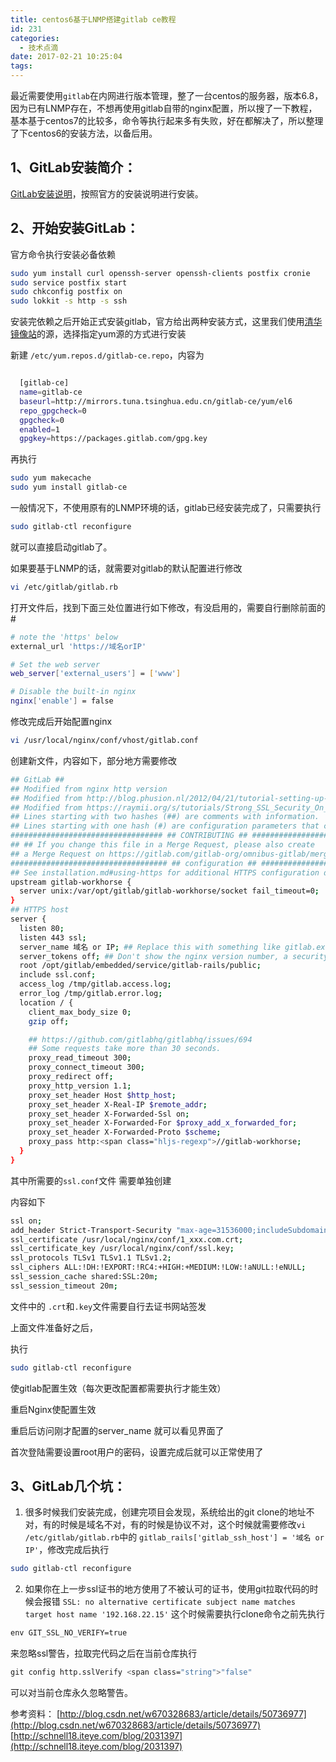 ```yaml
---
title: centos6基于LNMP搭建gitlab ce教程
id: 231
categories:
  - 技术点滴
date: 2017-02-21 10:25:04
tags:
---
```


最近需要使用`gitlab`在内网进行版本管理，整了一台centos的服务器，版本6.8，因为已有LNMP存在，不想再使用gitlab自带的nginx配置，所以搜了一下教程，基本基于centos7的比较多，命令等执行起来多有失败，好在都解决了，所以整理了下centos6的安装方法，以备后用。

## 1、GitLab安装简介：

[GitLab安装说明](https://about.gitlab.com/downloads/)，按照官方的安装说明进行安装。

## 2、开始安装GitLab：

官方命令执行安装必备依赖
``` bash
sudo yum install curl openssh-server openssh-clients postfix cronie
sudo service postfix start
sudo chkconfig postfix on
sudo lokkit -s http -s ssh
```
安装完依赖之后开始正式安装gitlab，官方给出两种安装方式，这里我们使用[清华镜像站](https://mirror.tuna.tsinghua.edu.cn/help/gitlab-ce/)的源，选择指定yum源的方式进行安装

新建 `/etc/yum.repos.d/gitlab-ce.repo`，内容为

``` bash

  [gitlab-ce]
  name=gitlab-ce
  baseurl=http://mirrors.tuna.tsinghua.edu.cn/gitlab-ce/yum/el6
  repo_gpgcheck=0
  gpgcheck=0
  enabled=1
  gpgkey=https://packages.gitlab.com/gpg.key
```
再执行
<!--more-->
``` bash
sudo yum makecache
sudo yum install gitlab-ce
```
一般情况下，不使用原有的LNMP环境的话，gitlab已经安装完成了，只需要执行
``` bash
sudo gitlab-ctl reconfigure
```
就可以直接启动gitlab了。

如果要基于LNMP的话，就需要对gitlab的默认配置进行修改
``` bash
vi /etc/gitlab/gitlab.rb
```
打开文件后，找到下面三处位置进行如下修改，有没启用的，需要自行删除前面的#
``` bash
# note the 'https' below
external_url 'https://域名orIP'

# Set the web server
web_server['external_users'] = ['www']

# Disable the built-in nginx
nginx['enable'] = false
```
修改完成后开始配置nginx
``` bash
vi /usr/local/nginx/conf/vhost/gitlab.conf
```
创建新文件，内容如下，部分地方需要修改
``` bash
## GitLab ##
## Modified from nginx http version
## Modified from http://blog.phusion.nl/2012/04/21/tutorial-setting-up-gitlab-on-debian-6/
## Modified from https://raymii.org/s/tutorials/Strong_SSL_Security_On_nginx.html ##
## Lines starting with two hashes (##) are comments with information.
## Lines starting with one hash (#) are configuration parameters that can be uncommented. ##
################################## ## CONTRIBUTING ## ##################################
## ## If you change this file in a Merge Request, please also create
## a Merge Request on https://gitlab.com/gitlab-org/omnibus-gitlab/merge_requests ##
################################### ## configuration ## ################################### ##
## See installation.md#using-https for additional HTTPS configuration details.
upstream gitlab-workhorse {
  server unix:/var/opt/gitlab/gitlab-workhorse/socket fail_timeout=0;
}
## HTTPS host
server {
  listen 80;
  listen 443 ssl;
  server_name 域名 or IP; ## Replace this with something like gitlab.example.com
  server_tokens off; ## Don't show the nginx version number, a security best practice
  root /opt/gitlab/embedded/service/gitlab-rails/public;
  include ssl.conf;
  access_log /tmp/gitlab.access.log;
  error_log /tmp/gitlab.error.log;
  location / {
    client_max_body_size 0;
    gzip off;

    ## https://github.com/gitlabhq/gitlabhq/issues/694
    ## Some requests take more than 30 seconds.
    proxy_read_timeout 300;
    proxy_connect_timeout 300;
    proxy_redirect off;
    proxy_http_version 1.1;
    proxy_set_header Host $http_host;
    proxy_set_header X-Real-IP $remote_addr;
    proxy_set_header X-Forwarded-Ssl on;
    proxy_set_header X-Forwarded-For $proxy_add_x_forwarded_for;
    proxy_set_header X-Forwarded-Proto $scheme;
    proxy_pass http:<span class="hljs-regexp">//gitlab-workhorse;
  }
}
```
其中所需要的`ssl.conf`文件 需要单独创建

内容如下
``` bash
ssl on;
add_header Strict-Transport-Security "max-age=31536000;includeSubdomains; preload;";
ssl_certificate /usr/local/nginx/conf/1_xxx.com.crt;
ssl_certificate_key /usr/local/nginx/conf/ssl.key;
ssl_protocols TLSv1 TLSv1.1 TLSv1.2;
ssl_ciphers ALL:!DH:!EXPORT:!RC4:+HIGH:+MEDIUM:!LOW:!aNULL:!eNULL;
ssl_session_cache shared:SSL:20m;
ssl_session_timeout 20m;
```
文件中的
`.crt`和`.key`文件需要自行去证书网站签发

上面文件准备好之后，

执行
``` bash
sudo gitlab-ctl reconfigure
```
使gitlab配置生效（每次更改配置都需要执行才能生效）

重启Nginx使配置生效

重启后访问刚才配置的server_name 就可以看见界面了

首次登陆需要设置root用户的密码，设置完成后就可以正常使用了



## 3、GitLab几个坑：

1.  很多时候我们安装完成，创建完项目会发现，系统给出的git clone的地址不对，有的时候是域名不对，有的时候是协议不对，这个时候就需要修改`vi  /etc/gitlab/gitlab.rb`中的 `gitlab_rails['gitlab_ssh_host'] = '域名 or IP'`，修改完成后执行
``` bash
sudo gitlab-ctl reconfigure
```
2.  如果你在上一步ssl证书的地方使用了不被认可的证书，使用git拉取代码的时候会报错
`
SSL: no alternative certificate subject name matches target host name '192.168.22.15'
`
这个时候需要执行clone命令之前先执行
``` bash
env GIT_SSL_NO_VERIFY=true
```
来忽略ssl警告，拉取完代码之后在当前仓库执行
``` bash
git config http.sslVerify <span class="string">"false"
```
可以对当前仓库永久忽略警告。

参考资料：
[http://blog.csdn.net/w670328683/article/details/50736977](http://blog.csdn.net/w670328683/article/details/50736977)
[http://schnell18.iteye.com/blog/2031397](http://schnell18.iteye.com/blog/2031397)
